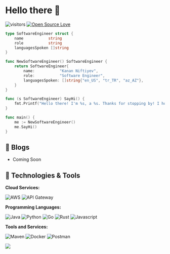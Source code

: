 # Hello there 👋

![visitors](https://komarev.com/ghpvc/?username=kananniftiyev)
[![Open Source Love](https://badges.frapsoft.com/os/v1/open-source.svg?v=102)](https://github.com/ellerbrock/open-source-badge/)

```go
type SoftwareEngineer struct {
    name           string
    role           string
    languagesSpoken []string
}

func NewSoftwareEngineer() SoftwareEngineer {
    return SoftwareEngineer{
        name:           "Kanan Niftiyev",
        role:           "Software Engineer",
        languagesSpoken: []string{"en_US", "tr_TR", "az_AZ"},
    }
}

func (s SoftwareEngineer) SayHi() {
    fmt.Printf("Hello there! I'm %s, a %s. Thanks for stopping by! I hope you'll find some of my work interesting.\n", s.name, s.role)
}

func main() {
    me := NewSoftwareEngineer()
    me.SayHi()
}

```

## 📝 Blogs

- Coming Soon

## 🔧 Technologies & Tools

**Cloud Services:**

![AWS](https://img.shields.io/badge/Cloud-AWS-informational?style=flat&logo=amazon-aws&logoColor=white&color=6aa6f8)
![API Gateway](https://img.shields.io/badge/API-Gateway-informational?style=flat&logo=amazon-api-gateway&logoColor=white&color=6aa6f8)

**Programming Languages:**

![Java](https://img.shields.io/badge/Code-Java-informational?style=flat&logo=java&logoColor=white&color=6aa6f8)
![Python](https://img.shields.io/badge/Code-Python-informational?style=flat&logo=python&logoColor=white&color=6aa6f8)
![Go](https://img.shields.io/badge/Code-Go-informational?style=flat&logo=go&logoColor=white&color=6aa6f8)
![Rust](https://img.shields.io/badge/Code-Rust-informational?style=flat&logo=rust&logoColor=white&color=6aa6f8)
![Javascript](https://img.shields.io/badge/Code-Javascript-informational?style=flat&logo=javascript&logoColor=white&color=6aa6f8)


**Tools and Services:**

![Maven](https://img.shields.io/badge/Tools-Maven-informational?style=flat&logo=maven&logoColor=white&color=6aa6f8)
![Docker](https://img.shields.io/badge/Tools-Docker-informational?style=flat&logo=docker&logoColor=white&color=6aa6f8)
![Postman](https://img.shields.io/badge/Tools-Postman-informational?style=flat&logo=postman&logoColor=white&color=6aa6f8)



<a href="">
  <img align="center" src="https://github-readme-stats.vercel.app/api/top-langs/?username=kananniftiyev&hide=c%2B%2B,c,css,html,matlab,assembly&title_color=6aa6f8&text_color=8a919a&icon_color=6aa6f8&bg_color=22272e%22%20
" />
</a>
